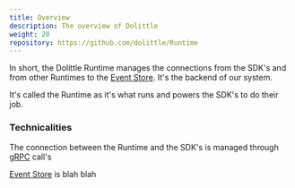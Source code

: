 ```yaml
---
title: Overview
description: The overview of Dolittle
weight: 20
repository: https://github.com/dolittle/Runtime
---
```


In short, the Dolittle Runtime manages the connections from the SDK's and from other Runtimes to the [Event Store](). It's the backend of our system.

It's called the Runtime as it's what runs and powers the SDK's to do their job.

### Technicalities

The connection between the Runtime and the SDK's is managed through [gRPC]() call's

[Event Store]() is blah blah
